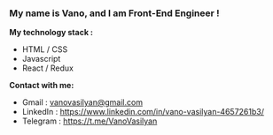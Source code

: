 ### My name is Vano, and I am Front-End Engineer !

**My technology stack :**

* HTML / CSS
* Javascript
* React / Redux

**Contact with me:**

* Gmail : vanovasilyan@gmail.com 
* LinkedIn : https://www.linkedin.com/in/vano-vasilyan-4657261b3/
* Telegram : https://t.me/VanoVasilyan 

